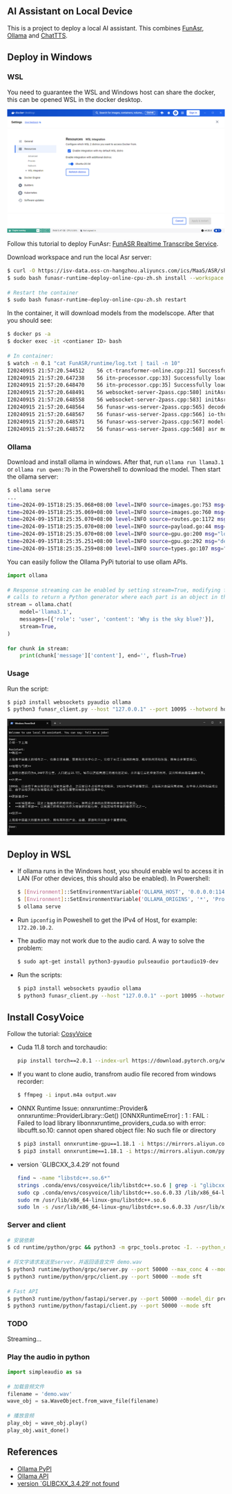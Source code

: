 AI Assistant on Local Device
------

This is a project to deploy a local AI assistant. This combines [FunAsr](https://github.com/modelscope/FunASR),[ Ollama](https://github.com/ollama/ollama) and [ChatTTS](https://github.com/2noise/ChatTTS).

## Deploy in Windows

### WSL

You need to guarantee the WSL and Windows host can share the docker, this can be opened WSL in the docker desktop.

![](/imgs/docker.png)

Follow this tutorial to deploy FunAsr: [FunASR Realtime Transcribe Service](https://github.com/modelscope/FunASR/blob/main/runtime/docs/SDK_tutorial_online.md).

Download workspace and run the local Asr server:

```bash
$ curl -O https://isv-data.oss-cn-hangzhou.aliyuncs.com/ics/MaaS/ASR/shell/install_docker.sh
$ sudo bash funasr-runtime-deploy-online-cpu-zh.sh install --workspace ./funasr-runtime-resources

# Restart the container
$ sudo bash funasr-runtime-deploy-online-cpu-zh.sh restart
```

In the container, it will download models from the modelscope. After that you should see:

```bash
$ docker ps -a
$ docker exec -it <contianer ID> bash

# In container:
$ watch -n 0.1 "cat FunASR/runtime/log.txt | tail -n 10"
I20240915 21:57:20.544512    56 ct-transformer-online.cpp:21] Successfully load model from /workspace/models/damo/punc_ct-transformer_zh-cn-common-vad_realtime-vocab272727-onnx/model_quant.onnx
I20240915 21:57:20.647238    56 itn-processor.cpp:33] Successfully load model from /workspace/models/thuduj12/fst_itn_zh/zh_itn_tagger.fst
I20240915 21:57:20.648470    56 itn-processor.cpp:35] Successfully load model from /workspace/models/thuduj12/fst_itn_zh/zh_itn_verbalizer.fst
I20240915 21:57:20.648491    56 websocket-server-2pass.cpp:580] initAsr run check_and_clean_connection
I20240915 21:57:20.648558    56 websocket-server-2pass.cpp:583] initAsr run check_and_clean_connection finished
I20240915 21:57:20.648564    56 funasr-wss-server-2pass.cpp:565] decoder-thread-num: 16
I20240915 21:57:20.648567    56 funasr-wss-server-2pass.cpp:566] io-thread-num: 4
I20240915 21:57:20.648571    56 funasr-wss-server-2pass.cpp:567] model-thread-num: 2
I20240915 21:57:20.648572    56 funasr-wss-server-2pass.cpp:568] asr model init finished. listen on port:10095
```

### Ollama

Download and install ollama in windows. After that, run `ollama run llama3.1` or `ollama run qwen:7b` in the Powershell to download the model. Then start the ollama server:

```bash
$ ollama serve
...
time=2024-09-15T18:25:35.068+08:00 level=INFO source=images.go:753 msg="total blobs: 5"
time=2024-09-15T18:25:35.069+08:00 level=INFO source=images.go:760 msg="total unused blobs removed: 0"
time=2024-09-15T18:25:35.070+08:00 level=INFO source=routes.go:1172 msg="Listening on 127.0.0.1:11434 (version 0.3.10)"
time=2024-09-15T18:25:35.070+08:00 level=INFO source=payload.go:44 msg="Dynamic LLM libraries [cpu cpu_avx cpu_avx2 cuda_v11 cuda_v12 rocm_v6.1]"
time=2024-09-15T18:25:35.070+08:00 level=INFO source=gpu.go:200 msg="looking for compatible GPUs"
time=2024-09-15T18:25:35.251+08:00 level=INFO source=gpu.go:292 msg="detected OS VRAM overhead" id=GPU-e2aae3a3-4bf5-4f72-0920-b864cb97001c library=cuda compute=8.9 driver=12.6 name="NVIDIA GeForce RTX 4060" overhead="124.9 MiB"
time=2024-09-15T18:25:35.259+08:00 level=INFO source=types.go:107 msg="inference compute" id=GPU-e2aae3a3-4bf5-4f72-0920-b864cb97001c library=cuda variant=v12 compute=8.9 driver=12.6 name="NVIDIA GeForce RTX 4060" total="8.0 GiB" available="6.9 GiB"
```

You can easily follow the Ollama PyPi tutorial to use ollam APIs.

```py
import ollama

# Response streaming can be enabled by setting stream=True, modifying function
# calls to return a Python generator where each part is an object in the stream.
stream = ollama.chat(
    model='llama3.1',
    messages=[{'role': 'user', 'content': 'Why is the sky blue?'}],
    stream=True,
)

for chunk in stream:
    print(chunk['message']['content'], end='', flush=True)
```

### Usage

Run the script:

```bash
$ pip3 install websockets pyaudio ollama
$ python3 funasr_client.py --host "127.0.0.1" --port 10095 --hotword hotword.txt --powershell 1 --llm_mode llama3.1 --llamahost "localhost:11434"
```

![](/imgs/demo.png)

## Deploy in WSL

- If ollama runs in the Windows host, you should enable wsl to access it in LAN (For other devices, this should also be enabled). In Powershell:
    ```bash
    $ [Environment]::SetEnvironmentVariable('OLLAMA_HOST', '0.0.0.0:11434', 'Process')
    $ [Environment]::SetEnvironmentVariable('OLLAMA_ORIGINS', '*', 'Process')
    $ ollama serve
    ```

- Run `ipconfig` in Poweshell to get the IPv4 of Host, for example: `172.20.10.2`.

- The audio may not work due to the audio card. A way to solve the problem:
    ```bash
    $ sudo apt-get install python3-pyaudio pulseaudio portaudio19-dev
    ```

- Run the scripts:
    ```bash
    $ pip3 install websockets pyaudio ollama
    $ python3 funasr_client.py --host "127.0.0.1" --port 10095 --hotword hotword.txt --llamahost "172.20.10.2:11434" --llm_model "qwen:7b"
    ```

## Install CosyVoice

Follow the tutorial: [CosyVoice](https://github.com/FunAudioLLM/CosyVoice)

- Cuda 11.8 torch and torchaudio:
    ```bash
    pip install torch==2.0.1 --index-url https://download.pytorch.org/whl/cu118
    ```

- If you want to clone audio, transfrom audio file recored from windows recorder:
    ```bash
    $ ffmpeg -i input.m4a output.wav
    ```

- ONNX Runtime Issue: onnxruntime::Provider& onnxruntime::ProviderLibrary::Get() [ONNXRuntimeError] : 1 : FAIL : Failed to load library libonnxruntime_providers_cuda.so with error: libcufft.so.10: cannot open shared object file: No such file or directory
    ```bash
    $ pip3 install onnxruntime-gpu==1.18.1 -i https://mirrors.aliyun.com/pypi/simple/
    $ pip3 install onnxruntime==1.18.1 -i https://mirrors.aliyun.com/pypi/simple/
    ```

- version `GLIBCXX_3.4.29‘ not found
    ```bash
    find ~ -name "libstdc++.so.6*"
    strings .conda/envs/cosyvoice/lib/libstdc++.so.6 | grep -i "glibcxx"
    sudo cp .conda/envs/cosyvoice/lib/libstdc++.so.6.0.33 /lib/x86_64-linux-gnu
    sudo rm /usr/lib/x86_64-linux-gnu/libstdc++.so.6
    sudo ln -s /usr/lib/x86_64-linux-gnu/libstdc++.so.6.0.33 /usr/lib/x86_64-linux-gnu/libstdc++.so.6
    ```

### Server and client

```bash
# 安装依赖
$ cd runtime/python/grpc && python3 -m grpc_tools.protoc -I. --python_out=. --grpc_python_out=. cosyvoice.proto

# 将文字请求发送至server，并返回语音文件 demo.wav
$ python3 runtime/python/grpc/server.py --port 50000 --max_conc 4 --model_dir pretrained_models/CosyVoice-300M && sleep infinit
$ python3 runtime/python/grpc/client.py --port 50000 --mode sft

# Fast API
$ python3 runtime/python/fastapi/server.py --port 50000 --model_dir pretrained_models/CosyVoice-300M && sleep infinity
$ python3 runtime/python/fastapi/client.py --port 50000 --mode sft
```

### TODO

Streaming...

### Play the audio in python

```py
import simpleaudio as sa
 
# 加载音频文件
filename = 'demo.wav'
wave_obj = sa.WaveObject.from_wave_file(filename)
 
# 播放音频
play_obj = wave_obj.play()
play_obj.wait_done()
```

## References

- [Ollama PyPI](https://pypi.org/project/ollama/)
- [Ollama API](https://github.com/ollama/ollama/blob/main/docs/api.md)
- [version `GLIBCXX_3.4.29‘ not found](https://blog.csdn.net/tianya_lu/article/details/140048604)
